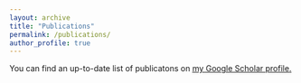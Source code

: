```yaml
---
layout: archive
title: "Publications"
permalink: /publications/
author_profile: true
---
```



You can find an up-to-date list of publicatons on <u><a href="{{https://scholar.google.com/citations?user=QsRqn94AAAAJ&hl}}">my Google Scholar profile</a>.</u>


<!---
{% include base_path %}

#{% for post in site.publications reversed %}
#  {% include archive-single.html %}
#{% endfor %}
--->
